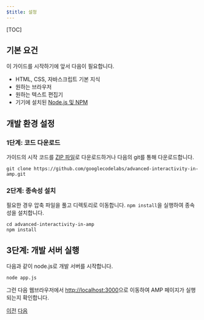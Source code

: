 ```yaml
---
$title: 설정
---
```


[TOC]

## 기본 요건

이 가이드를 시작하기에 앞서 다음이 필요합니다.

- HTML, CSS, 자바스크립트 기본 지식
- 원하는 브라우저
- 원하는 텍스트 편집기
- 기기에 설치된 [Node.js 및 NPM](https://docs.npmjs.com/getting-started/installing-node)

## 개발 환경 설정

### 1단계: 코드 다운로드

가이드의 시작 코드를 [ZIP 파일](https://github.com/googlecodelabs/advanced-interactivity-in-amp/archive/master.zip)로 다운로드하거나 다음의 git를 통해 다운로드합니다.

```shell
git clone https://github.com/googlecodelabs/advanced-interactivity-in-amp.git
```

### 2단계: 종속성 설치

필요한 경우 압축 파일을 풀고 디렉토리로 이동합니다. `npm install`을 실행하여 종속성을 설치합니다.

```shell
cd advanced-interactivity-in-amp
npm install
```


## 3단계: 개발 서버 실행

다음과 같이 node.js로 개발 서버를 시작합니다.

```shell
node app.js
```

그런 다음 웹브라우저에서 <a href="http://localhost:3000">http://localhost:3000</a>으로 이동하여 AMP 페이지가 실행되는지 확인합니다.

<div class="prev-next-buttons">
  <a class="button prev-button" href="{{g.doc('/content/docs/interaction_dynamic/interactivity.md', locale=doc.locale).url.path}}"><span class="arrow-prev">이전</span></a>
  <a class="button next-button" href="{{g.doc('/content/amp-dev/documentation/guides-and-tutorials/start/get-familiar.md', locale=doc.locale).url.path}}"><span class="arrow-next">다음</span></a>
</div>
